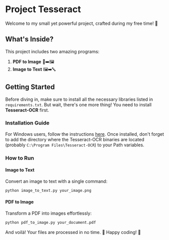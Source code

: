 # Project Tesseract

Welcome to my small yet powerful project, crafted during my free time! 🚀

## What's Inside?
This project includes two amazing programs:
1. **PDF to Image** 📄➡️🖼️
2. **Image to Text** 🖼️➡️🔤

## Getting Started
Before diving in, make sure to install all the necessary libraries listed in `requirements.txt`. But wait, there's one more thing! You need to install **Tesseract-OCR** first. 

### Installation Guide
For Windows users, follow the instructions [here](https://github.com/UB-Mannheim/tesseract/wiki). Once installed, don't forget to add the directory where the Tesseract-OCR binaries are located (probably `C:\Program Files\Tesseract-OCR`) to your Path variables.

### How to Run

#### Image to Text
Convert an image to text with a single command:
```bash
python image_to_text.py your_image.png
```

#### PDF to Image
Transform a PDF into images effortlessly:
```bash
python pdf_to_image.py your_document.pdf
```

And voilà! Your files are processed in no time. 🚀
Happy coding! 🎉
